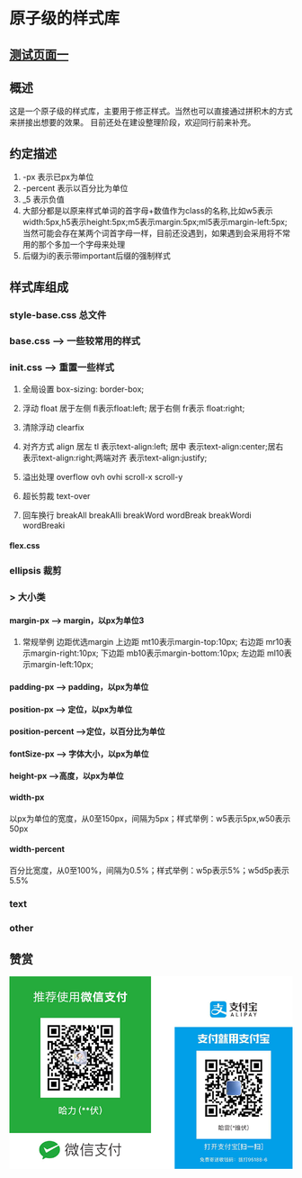 # 原子级的样式库

## [测试页面一](test/test.html)
## 概述
这是一个原子级的样式库，主要用于修正样式。当然也可以直接通过拼积木的方式来拼接出想要的效果。
目前还处在建设整理阶段，欢迎同行前来补充。
## 约定描述
1. -px 表示已px为单位
1. -percent 表示以百分比为单位
1. _5 表示负值
1. 大部分都是以原来样式单词的首字母+数值作为class的名称,比如w5表示width:5px,h5表示height:5px;m5表示margin:5px;ml5表示margin-left:5px;当然可能会存在某两个词首字母一样，目前还没遇到，如果遇到会采用将不常用的那个多加一个字母来处理
1. 后缀为i的表示带important后缀的强制样式
## 样式库组成
### style-base.css  总文件  
### base.css  --> 一些较常用的样式 
### init.css  --> 重置一些样式
1. 全局设置 box-sizing: border-box;
1. 浮动  float  居于左侧 fl表示float:left; 居于右侧 fr表示 float:right;

1. 清除浮动 clearfix
1. 对齐方式   align   居左 tl 表示text-align:left; 居中 表示text-align:center;居右 表示text-align:right;两端对齐 表示text-align:justify;
1. 溢出处理 overflow ovh ovhi scroll-x scroll-y
1. 超长剪裁 text-over 
1. 回车换行 breakAll breakAlli breakWord wordBreak breakWordi wordBreaki


#### flex.css  
### ellipsis  裁剪  
### > 大小类  
####  margin-px   --> margin，以px为单位3
1. 常规举例 边距优选margin  上边距 mt10表示margin-top:10px; 右边距 mr10表示margin-right:10px; 下边距 mb10表示margin-bottom:10px; 左边距 ml10表示margin-left:10px;

####  padding-px   --> padding，以px为单位  
####  position-px   --> 定位，以px为单位  
####  position-percent  -->定位，以百分比为单位 
####  fontSize-px  --> 字体大小，以px为单位  
####  height-px  -->高度，以px为单位 
 
####  width-px  
以px为单位的宽度，从0至150px，间隔为5px；样式举例：w5表示5px,w50表示50px
####  width-percent  
百分比宽度，从0至100%，间隔为0.5%；样式举例：w5p表示5%；w5d5p表示5.5%

### text  
### other  

## 赞赏
<p align="center"><img src="/static/images/contribution/code.png" alt="" style="max-width:100%;" width="600"></p>



